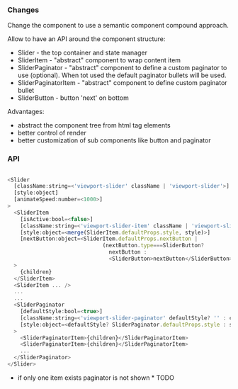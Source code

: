 
### Changes 

Change the component to use a semantic component compound approach.

Allow to have an API around the component structure:

* Slider - the top container and state manager
* SliderItem - "abstract" component to wrap content item
* SliderPaginator - "abstract" component to define a custom paginator to use (optional). When tot used the default paginator bullets will be used.
* SliderPaginatorItem - "abstract" component to define custom paginator bullet
* SliderButton - button 'next' on bottom

Advantages:

* abstract the component tree from html tag elements
* better control of render
* better customization of sub components like button and paginator 


### API

```javascript

<Slider
  [className:string=<'viewport-slider' className | 'viewport-slider'>]
  [style:object]
  [animateSpeed:number=<1000>]
>
  <SliderItem
    [isActive:bool=<false>]
    [className:string=<'viewport-slider-item' className | 'viewport-slider-item'>] 
    [style:object=<merge(SliderItem.defaultProps.style, style)>]
    [nextButton:object=<SliderItem.defaultProps.nextButton | 
                              (nextButton.type===SliderButton?
                                nextButton :
                                <SliderButton>nextButton</SliderButton>}>]
  >
    {children}
  </SliderItem>
  <SliderItem ... />
  ...
  ...
  <SliderPaginator
    [defaultStyle:bool=<true>]
    [className:string=<'viewport-slider-paginator' defaultStyle? '' : className>]  
    [style:object=<defaultStyle? SliderPaginator.defaultProps.style : style>]
  >
    <SliderPaginatorItem>{children}</SliderPaginatorItem>  
    <SliderPaginatorItem>{children}</SliderPaginatorItem>  
    ...
  </SliderPaginator>  
</Slider>

```

* if only one item exists paginator is not shown  * TODO

